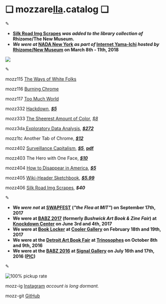 # ❏ mozzare[**lla**](http://pi.mozzarella.website).catalog ❏ 

✎						 

 - **[Silk Road Img Scrapes](http://cat.mozzarella.website/mozz406) _was added to the library collection of_ Rhizome/The New Museum.**
 - **_We were at_ [NADA New York](https://www.newartdealers.org/fairs/2018/new-york) _as part of_ [Internet Yama-Ichi](http://yami-ichi.biz/) _hosted by_ [Rhizome/New Museum](http://rhizome.org/about/) on March 8th - 11th, 2018**

![](http://pi.mozzarella.website/assets/handymozz-2018.jpg)
 
✎

mozz115 [The Ways of White Folks](http://cat.mozzarella.website/mozz115)

mozz116 [Burning Chrome](http://cat.mozzarella.website/mozz116)

mozz117 [Too Much World](http://cat.mozzarella.website/mozz117)

mozz332  [Hackdown](http://cat.mozzarella.website/mozz332), [_**$5**_](https://squareup.com/store/mozzarella/item/hackdown)

mozz333 [The Sheerest Amount of Color](http://cat.mozzarella.website/mozz333),  [_$8_](https://squareup.com/store/mozzarella/item/the-sheerest-amount-of-color)

mozz3da[ Exploratory Data Analysis](http://cat.mozzarella.website/mEDA-01),  [_**$272**_](http://www.ebay.com/itm/152370010036)

mozz1tc Another Tab of Chrome, [_**$12**_](https://squareup.com/store/mozzarella/item/another-tab-of-chrome)

mozz402 [Surveillance Capitalism](http://cat.mozzarella.website/mozz402), [_**$5**_](https://squareup.com/store/mozzarella/item/surveillance-capitalism),  [**pdf**](http://pi.mozzarella.website/SURVEILLANCECAPITALISM.pdf)

mozz403 The Hero with One Face, [_**$10**_](https://squareup.com/store/mozzarella/item/the-hero-with-one-face)

mozz404 [How to Disappear in America](http://cat.mozzarella.website/mozz404), [_**$5**_](https://squareup.com/store/mozzarella/item/how-to-disappear-in-america)

mozz405 [Wiki-Header Sketchbook](http://cat.mozzarella.website/mozz405), [_**$5.99**_](https://squareup.com/store/mozzarella/item/wiki-header-sketchbook)

mozz406 [Silk Road Img Scrapes](http://cat.mozzarella.website/mozz406), **_$40_**

✎

 - **We _were not_  at [SWAPFEST](http://web.mit.edu/w1mx/www/swapfest/swapfest-2017.06.pdf) (_"the Flea at MIT"_) on September 17th, 2017**
 - **We were at [BABZ 2017](https://blondeartbooks.com/2017/05/03/babz-fair-2017/) (formerly _Bushwick Art Book & Zine Fair_) at [Knockdown Center](http://knockdown.center) on June 3rd and 4th, 2017**
 - **We were at [Book Locker](http://booklocker.us/) at [Cooler Gallery](http://www.cooler-gallery.com/) on February 18th and 19th, 2017**
 - **We were at the [Detroit Art Book Fair](http://www.dittoditto.org/) at [Trinosophes](http://www.cooler-gallery.com/) on October 8th and 9th, 2016**
 - **We were at the [BABZ 2016](https://blondeartbooks.com/2016/06/09/babz-fair-2016-bushwick-art-book-zine-fair/) at [Signal Gallery](http://ssiiggnnaall.com/) on July 16th and 17th, 2016 ([PIC](https://hyperallergic.com/381034/the-babz-fair-gathers-108-independent-presses-and-artists-for-its-fifth-edition/))**

✎

![100% pickup rate](http://pi.mozzarella.website/assets/handymozz-s01.jpg)

mozz-ig	[Instagram](http://instagram.com/mozzarella.website) _account is long dormant._

mozz-git	[GitHub](http://github.com/mozzarellaV8)